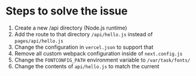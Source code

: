 # Steps to solve the issue

1. Create a new /api directory (Node.js runtime)
2. Add the route to that directory `/api/hello.js` instead of `pages/api/hello.js`
3. Change the configuration in `vercel.json` to support that
4. Remove all custom webpack configuration inside of `next.config.js`
5. Change the `FONTCONFIG_PATH` environment variable to `/var/task/fonts/`
6. Change the contents of `api/hello.js` to match the current
